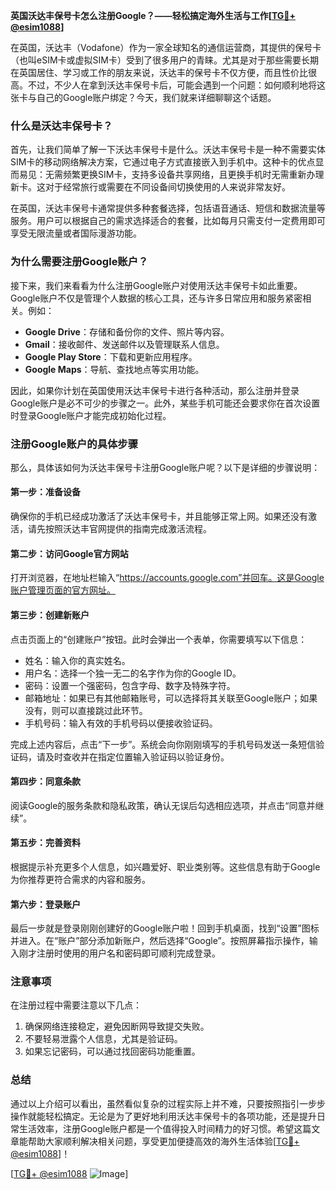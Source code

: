 **英国沃达丰保号卡怎么注册Google？——轻松搞定海外生活与工作[[TG💪+ @esim1088](https://t.me/s/esim1088)]**

在英国，沃达丰（Vodafone）作为一家全球知名的通信运营商，其提供的保号卡（也叫eSIM卡或虚拟SIM卡）受到了很多用户的青睐。尤其是对于那些需要长期在英国居住、学习或工作的朋友来说，沃达丰的保号卡不仅方便，而且性价比很高。不过，不少人在拿到沃达丰保号卡后，可能会遇到一个问题：如何顺利地将这张卡与自己的Google账户绑定？今天，我们就来详细聊聊这个话题。

### 什么是沃达丰保号卡？

首先，让我们简单了解一下沃达丰保号卡是什么。沃达丰保号卡是一种不需要实体SIM卡的移动网络解决方案，它通过电子方式直接嵌入到手机中。这种卡的优点显而易见：无需频繁更换SIM卡，支持多设备共享网络，且更换手机时无需重新办理新卡。这对于经常旅行或需要在不同设备间切换使用的人来说非常友好。

在英国，沃达丰保号卡通常提供多种套餐选择，包括语音通话、短信和数据流量等服务。用户可以根据自己的需求选择适合的套餐，比如每月只需支付一定费用即可享受无限流量或者国际漫游功能。

### 为什么需要注册Google账户？

接下来，我们来看看为什么注册Google账户对使用沃达丰保号卡如此重要。Google账户不仅是管理个人数据的核心工具，还与许多日常应用和服务紧密相关。例如：

- **Google Drive**：存储和备份你的文件、照片等内容。
- **Gmail**：接收邮件、发送邮件以及管理联系人信息。
- **Google Play Store**：下载和更新应用程序。
- **Google Maps**：导航、查找地点等实用功能。

因此，如果你计划在英国使用沃达丰保号卡进行各种活动，那么注册并登录Google账户是必不可少的步骤之一。此外，某些手机可能还会要求你在首次设置时登录Google账户才能完成初始化过程。

### 注册Google账户的具体步骤

那么，具体该如何为沃达丰保号卡注册Google账户呢？以下是详细的步骤说明：

#### 第一步：准备设备
确保你的手机已经成功激活了沃达丰保号卡，并且能够正常上网。如果还没有激活，请先按照沃达丰官网提供的指南完成激活流程。

#### 第二步：访问Google官方网站
打开浏览器，在地址栏输入“https://accounts.google.com”并回车。这是Google账户管理页面的官方网址。

#### 第三步：创建新账户
点击页面上的“创建账户”按钮。此时会弹出一个表单，你需要填写以下信息：
- 姓名：输入你的真实姓名。
- 用户名：选择一个独一无二的名字作为你的Google ID。
- 密码：设置一个强密码，包含字母、数字及特殊字符。
- 邮箱地址：如果已有其他邮箱账号，可以选择将其关联至Google账户；如果没有，则可以直接跳过此环节。
- 手机号码：输入有效的手机号码以便接收验证码。

完成上述内容后，点击“下一步”。系统会向你刚刚填写的手机号码发送一条短信验证码，请及时查收并在指定位置输入验证码以验证身份。

#### 第四步：同意条款
阅读Google的服务条款和隐私政策，确认无误后勾选相应选项，并点击“同意并继续”。

#### 第五步：完善资料
根据提示补充更多个人信息，如兴趣爱好、职业类别等。这些信息有助于Google为你推荐更符合需求的内容和服务。

#### 第六步：登录账户
最后一步就是登录刚刚创建好的Google账户啦！回到手机桌面，找到“设置”图标并进入。在“账户”部分添加新账户，然后选择“Google”。按照屏幕指示操作，输入刚才注册时使用的用户名和密码即可顺利完成登录。

### 注意事项
在注册过程中需要注意以下几点：
1. 确保网络连接稳定，避免因断网导致提交失败。
2. 不要轻易泄露个人信息，尤其是验证码。
3. 如果忘记密码，可以通过找回密码功能重置。

### 总结
通过以上介绍可以看出，虽然看似复杂的过程实际上并不难，只要按照指引一步步操作就能轻松搞定。无论是为了更好地利用沃达丰保号卡的各项功能，还是提升日常生活效率，注册Google账户都是一个值得投入时间精力的好习惯。希望这篇文章能帮助大家顺利解决相关问题，享受更加便捷高效的海外生活体验[[TG💪+ @esim1088](https://t.me/s/esim1088)]！

[[TG💪+ @esim1088](https://t.me/s/esim1088) ![Image](https://i.postimg.cc/4NQfJmqS/Snipaste-2025-05-13-00-14-12.png)]